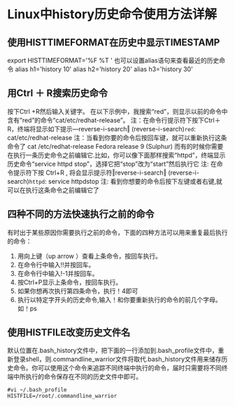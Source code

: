 # Linux中history历史命令使用方法详解
## 使用HISTTIMEFORMAT在历史中显示TIMESTAMP
export HISTTIMEFORMAT='%F %T ' 
也可以设置alias语句来查看最近的历史命令 
alias h1='history 10' 
alias h2='history 20' 
alias h3='history 30'

## 用Ctrl ＋ R搜索历史命令
按下Ctrl +R然后输入关键字。 在以下示例中，我搜索“red”，则显示以前的命令中含有”red”的命令“cat/etc/redhat-release”。
注：在命令行提示符下按下Ctrl＋R，终端将显示如下提示―reverse-i-search‖
 (reverse-i-search)`red`: cat/etc/redhat-release 
注：当看到你要的命令后按回车键，就可以重新执行这条命令了 
cat /etc/redhat-release 
Fedora release 9 (Sulphur)
而有的时候你需要在执行一条历史命令之前编辑它.比如，你可以像下面那样搜索“httpd”，终端显示历史命令“service httpd stop”，选择它把“stop”改为“start”然后执行它
注: 在命令提示符下按 Ctrl+R , 将会显示提示符‖reverse-i-search‖
 (reverse-i-search)`httpd`: service httpdstop
注: 看到你想要的命令后按下左键或者右键,就可以在执行这条命令之前编辑它了 

## 四种不同的方法快速执行之前的命令
有时出于某些原因你需要执行之前的命令，下面的四种方法可以用来重复最后执行的命令：
1. 用向上键（up arrow ）查看上条命令，按回车执行。 
2. 在命令行中输入!!并按回车。 
3. 在命令行中输入!-1并按回车。 
4. 按Ctrl+P显示上条命令，按回车执行。
5. 如果你想再次执行第四条命令，执行！4即可
6. 执行以特定字开头的历史命令,输入！和你要重新执行的命令的前几个字母。如！ps

## 使用HISTFILE改变历史文件名
默认位置在.bash_history文件中，把下面的一行添加到.bash_profile文件中，重新登录shell，则.commandline_warrior文件将取代.bash_history文件用来储存历史命令。你可以使用这个命令来追踪不同终端中执行的命令，届时只需要将不同终端中所执行的命令保存在不同的历史文件中即可。

```
#vi ~/.bash_profile 
HISTFILE=/root/.commandline_warrior
```
